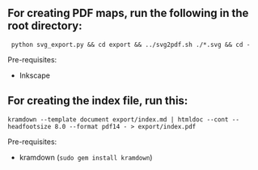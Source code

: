## For creating PDF maps, run the following in the root directory:

     python svg_export.py && cd export && ../svg2pdf.sh ./*.svg && cd -
     
Pre-requisites:

* Inkscape


## For creating the index file, run this:

    kramdown --template document export/index.md | htmldoc --cont --headfootsize 8.0 --format pdf14 - > export/index.pdf

Pre-requisites:

* kramdown (`sudo gem install kramdown`)